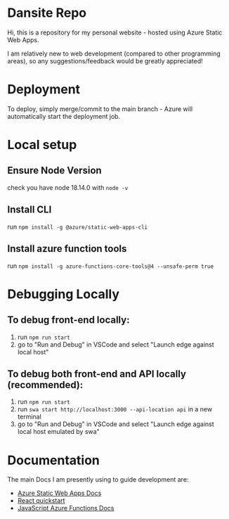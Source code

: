 # Dansite Repo

Hi, this is a repository for my personal website - hosted using Azure Static Web Apps.

I am relatively new to web development (compared to other programming areas), so any suggestions/feedback would be greatly appreciated!

# Deployment

To deploy, simply merge/commit to the main branch - Azure will automatically start the deployment job.

# Local setup

## Ensure Node Version
check you have node 18.14.0 with `node -v`

## Install CLI
run `npm install -g @azure/static-web-apps-cli`

## Install azure function tools 
run `npm install -g azure-functions-core-tools@4 --unsafe-perm true`

# Debugging Locally

## To debug front-end locally:
1. run `npm run start`
2. go to "Run and Debug" in VSCode and select "Launch edge against local host"

## To debug both front-end and API locally (recommended):
1. run `npm run start`
2. run `swa start http://localhost:3000 --api-location api` in a new terminal
3. go to "Run and Debug" in VSCode and select "Launch edge against local host emulated by swa"

# Documentation

The main Docs I am presently using to guide development are:

- [Azure Static Web Apps Docs](https://docs.microsoft.com/azure/static-web-apps/overview)
- [React quickstart](https://docs.microsoft.com/azure/static-web-apps/getting-started?tabs=react)
- [JavaScript Azure Functions Docs](https://learn.microsoft.com/en-gb/azure/azure-functions/functions-reference-node?tabs=javascript%2Clinux%2Cazure-cli&pivots=nodejs-model-v4)